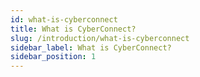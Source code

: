 ```yaml
---
id: what-is-cyberconnect
title: What is CyberConnect?
slug: /introduction/what-is-cyberconnect
sidebar_label: What is CyberConnect?
sidebar_position: 1
---
```

